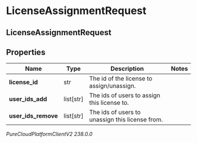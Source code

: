# LicenseAssignmentRequest

## LicenseAssignmentRequest

## Properties

|Name | Type | Description | Notes|
|------------ | ------------- | ------------- | -------------|
| **license_id** | str | The id of the license to assign/unassign. | |
| **user_ids_add** | list[str] | The ids of users to assign this license to. | |
| **user_ids_remove** | list[str] | The ids of users to unassign this license from. | |



_PureCloudPlatformClientV2 238.0.0_
